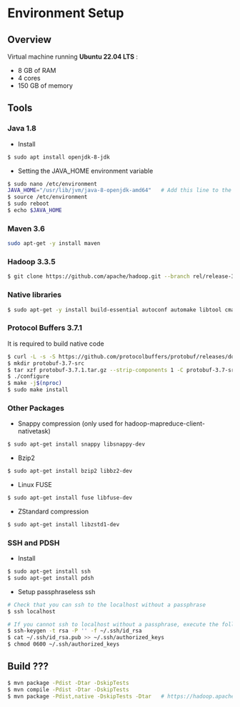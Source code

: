# Environment Setup
## Overview
Virtual machine running **Ubuntu 22.04 LTS** :
  * 8 GB of RAM 
  * 4 cores
  * 150 GB of memory

## Tools
### Java 1.8
* Install
```bash
$ sudo apt install openjdk-8-jdk
```

* Setting the JAVA_HOME environment variable 
```bash
$ sudo nano /etc/environment                    
JAVA_HOME="/usr/lib/jvm/java-8-openjdk-amd64"   # Add this line to the end of the file
$ source /etc/environment                       
$ sudo reboot                                   
$ echo $JAVA_HOME                               
```

### Maven 3.6
```bash
sudo apt-get -y install maven
```

### Hadoop 3.3.5
```bash
$ git clone https://github.com/apache/hadoop.git --branch rel/release-3.3.5 --single-branch
```

### Native libraries
```bash
$ sudo apt-get -y install build-essential autoconf automake libtool cmake zlib1g-dev pkg-config libssl-dev libsasl2-dev
```

### Protocol Buffers 3.7.1
It is required to build native code
```bash
$ curl -L -s -S https://github.com/protocolbuffers/protobuf/releases/download/v3.7.1/protobuf-java-3.7.1.tar.gz -o protobuf-3.7.1.tar.gz
$ mkdir protobuf-3.7-src
$ tar xzf protobuf-3.7.1.tar.gz --strip-components 1 -C protobuf-3.7-src && cd protobuf-3.7-src
$ ./configure
$ make -j$(nproc)
$ sudo make install
```
### Other Packages
* Snappy compression (only used for hadoop-mapreduce-client-nativetask)
```bash
$ sudo apt-get install snappy libsnappy-dev
```
* Bzip2
```bash
$ sudo apt-get install bzip2 libbz2-dev
```
* Linux FUSE
```bash
$ sudo apt-get install fuse libfuse-dev
```
* ZStandard compression
```bash
$ sudo apt-get install libzstd1-dev
```

### SSH and PDSH
* Install 
```bash
$ sudo apt-get install ssh
$ sudo apt-get install pdsh
```
* Setup passphraseless ssh

```bash
# Check that you can ssh to the localhost without a passphrase
$ ssh localhost

# If you cannot ssh to localhost without a passphrase, execute the following commands
$ ssh-keygen -t rsa -P '' -f ~/.ssh/id_rsa
$ cat ~/.ssh/id_rsa.pub >> ~/.ssh/authorized_keys
$ chmod 0600 ~/.ssh/authorized_keys
```

## Build ???
```bash
$ mvn package -Pdist -Dtar -DskipTests
$ mvn compile -Pdist -Dtar -DskipTests
$ mvn package -Pdist,native -DskipTests -Dtar   # https://hadoop.apache.org/docs/current/hadoop-project-dist/hadoop-common/NativeLibraries.html
```